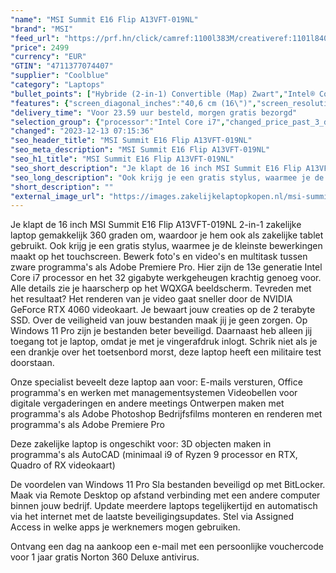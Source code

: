 ```yaml
---
"name": "MSI Summit E16 Flip A13VFT-019NL"
"brand": "MSI"
"feed_url": "https://prf.hn/click/camref:1100l383M/creativeref:1101l84031/destination:https%3A%2F%2Fwww.coolblue.nl%2Fproduct%2F924094"
"price": 2499
"currency": "EUR"
"GTIN": "4711377074407"
"supplier": "Coolblue"
"category": "Laptops"
"bullet_points": ["Hybride (2-in-1) Convertible (Map) Zwart","Intel® Core™ i7 i7-1360P","Touchscreen 40,6 cm (16\") Quad HD+ 2560 x 1600 Pixels 16:10","32 GB LPDDR5-SDRAM 4800 MHz","2 TB SSD","NVIDIA GeForce RTX 4060 8 GB Intel Iris Xe Graphics","Wi-Fi 6E (802.11ax) Bluetooth 5.3","82 Wh 150 W","Windows 11 Pro"]
"features": {"screen_diagonal_inches":"40,6 cm (16\")","screen_resolution":"2560 x 1600 Pixels","processor_family":"Intel® Core™ i7","memory_size":"32 GB","memory_type":"LPDDR5-SDRAM","total_storage_space":"2 TB","graphics_card":"NVIDIA GeForce RTX 4060","graphics_memory_size":"8 GB","operating_system":"Windows 11 Pro","battery_capacity":"82 Wh","width":"358 mm","depth":"258,6 mm","height":"16,9 mm","weight":"2,1 kg"}
"delivery_time": "Voor 23.59 uur besteld, morgen gratis bezorgd"
"selection_group": {"processor":"Intel Core i7","changed_price_past_3_days":false,"product_family":"Summit"}
"changed": "2023-12-13 07:15:36"
"seo_header_title": "MSI Summit E16 Flip A13VFT-019NL"
"seo_meta_description": "MSI Summit E16 Flip A13VFT-019NL"
"seo_h1_title": "MSI Summit E16 Flip A13VFT-019NL"
"seo_short_description": "Je klapt de 16 inch MSI Summit E16 Flip A13VFT-019NL 2-in-1 zakelijke laptop gemakkelijk 360 graden om, waardoor je hem ook als zakelijke tablet gebruikt."
"seo_long_description": "Ook krijg je een gratis stylus, waarmee je de kleinste bewerkingen maakt op het touchscreen. Bewerk foto's en video's en multitask tussen zware programma's als Adobe Premiere Pro. Hier zijn de 13e generatie Intel Core i7 processor en het 32 gigabyte werkgeheugen krachtig genoeg voor. Alle details zie je haarscherp op het WQXGA beeldscherm. Tevreden met het resultaat? Het renderen van je video gaat sneller door de NVIDIA GeForce RTX 4060 videokaart. Je bewaart jouw creaties op de 2 terabyte SSD. Over de veiligheid van jouw bestanden maak jij je geen zorgen. Op Windows 11 Pro zijn je bestanden beter beveiligd. Daarnaast heb alleen jij toegang tot je laptop, omdat je met je vingerafdruk inlogt. Schrik niet als je een drankje over het toetsenbord morst, deze laptop heeft een militaire test doorstaan. \r\n\r\nOnze specialist beveelt deze laptop aan voor:\r\nE-mails versturen, Office programma's en werken met managementsystemen\r\nVideobellen voor digitale vergaderingen en andere meetings\r\nOntwerpen maken met programma's als Adobe Photoshop\r\nBedrijfsfilms monteren en renderen met programma's als Adobe Premiere Pro\r\n\r\n\r\nDeze zakelijke laptop is ongeschikt voor:\r\n3D objecten maken in programma's als AutoCAD (minimaal i9 of Ryzen 9 processor en RTX, Quadro of RX videokaart) \r\n\r\n\r\nDe voordelen van Windows 11 Pro\r\nSla bestanden beveiligd op met BitLocker. \r\nMaak via Remote Desktop op afstand verbinding met een andere computer binnen jouw bedrijf. \r\nUpdate meerdere laptops tegelijkertijd en automatisch via het internet met de laatste beveiligingsupdates. \r\nStel via Assigned Access in welke apps je werknemers mogen gebruiken. \r\n\r\n \r\nOntvang een dag na aankoop een e-mail met een persoonlijke vouchercode voor 1 jaar gratis Norton 360 Deluxe antivirus."
"short_description": ""
"external_image_url": "https://images.zakelijkelaptopkopen.nl/msi-summit-e16-flip-a13vft-019nl.webp"
---
```


Je klapt de 16 inch MSI Summit E16 Flip A13VFT-019NL 2-in-1 zakelijke laptop gemakkelijk 360 graden om, waardoor je hem ook als zakelijke tablet gebruikt. Ook krijg je een gratis stylus, waarmee je de kleinste bewerkingen maakt op het touchscreen. Bewerk foto's en video's en multitask tussen zware programma's als Adobe Premiere Pro. Hier zijn de 13e generatie Intel Core i7 processor en het 32 gigabyte werkgeheugen krachtig genoeg voor. Alle details zie je haarscherp op het WQXGA beeldscherm. Tevreden met het resultaat? Het renderen van je video gaat sneller door de NVIDIA GeForce RTX 4060 videokaart. Je bewaart jouw creaties op de 2 terabyte SSD. Over de veiligheid van jouw bestanden maak jij je geen zorgen. Op Windows 11 Pro zijn je bestanden beter beveiligd. Daarnaast heb alleen jij toegang tot je laptop, omdat je met je vingerafdruk inlogt. Schrik niet als je een drankje over het toetsenbord morst, deze laptop heeft een militaire test doorstaan.

Onze specialist beveelt deze laptop aan voor:
E-mails versturen, Office programma's en werken met managementsystemen
Videobellen voor digitale vergaderingen en andere meetings
Ontwerpen maken met programma's als Adobe Photoshop
Bedrijfsfilms monteren en renderen met programma's als Adobe Premiere Pro


Deze zakelijke laptop is ongeschikt voor:
3D objecten maken in programma's als AutoCAD (minimaal i9 of Ryzen 9 processor en RTX, Quadro of RX videokaart) 


De voordelen van Windows 11 Pro
Sla bestanden beveiligd op met BitLocker.
Maak via Remote Desktop op afstand verbinding met een andere computer binnen jouw bedrijf.
Update meerdere laptops tegelijkertijd en automatisch via het internet met de laatste beveiligingsupdates.
Stel via Assigned Access in welke apps je werknemers mogen gebruiken.

 
Ontvang een dag na aankoop een e-mail met een persoonlijke vouchercode voor 1 jaar gratis Norton 360 Deluxe antivirus.